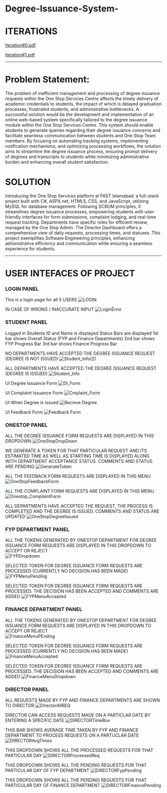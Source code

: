 # Degree-Issuance-System-

# ITERATIONS
[Iteration#0.pdf](https://github.com/TayyabSohail/FastNuces_Degree_Issuance_Managent_System_-FULL-STACK-/files/15178128/Iteration.0.pdf)

[Iteration#1.pdf](https://github.com/TayyabSohail/FastNuces_Degree_Issuance_Managent_System_-FULL-STACK-/files/15178130/Iteration.1.pdf)


___________________________________________________________________________________
# Problem Statement:
The problem of inefficient management and processing of degree issuance requests within the One
Stop Services Centre affects the timely delivery of academic credentials to students, the impact of
which is delayed graduation processes, frustrated students, and administrative bottlenecks.
A successful solution would be the development and implementation of an online web-based
system specifically tailored to the degree issuance module within the One Stop Services Centre.
This system should enable students to generate queries regarding their degree issuance concerns
and facilitate seamless communication between students and One Stop Team members. By
focusing on automating tracking systems, implementing notification mechanisms, and optimizing
processing workflows, the solution aims to streamline the degree issuance process, ensuring
prompt delivery of degrees and transcripts to students while minimizing administrative burden and
enhancing overall student satisfaction.



# SOLUTION
Introducing the One Stop Services platform at FAST Islamabad: a full-stack project built with C#, ASPX.net, HTML5, CSS, and JavaScript, utilizing MySQL for database management. Following SCRUM principles, it streamlines degree issuance processes, empowering students with user-friendly interfaces for form submissions, complaint lodging, and real-time request tracking. Departments have specific roles for efficient review, managed by the One Stop Admin. The Director Dashboard offers a comprehensive view of daily requests, processing times, and statuses. This project exemplifies Software Engineering principles, enhancing administrative efficiency and communication while ensuring a seamless experience for students.

___________________________________________________________________________________

# USER INTEFACES OF PROJECT



### LOGIN PANEL

This is a login page for all 5 USERS
![LOGIN](https://github.com/TayyabSohail/Degree-Issuance-Management-System-/assets/129260556/7a13ef91-b9d0-485d-85d2-6f0c6d907d0a)


IN CASE OF WRONG / INACCURATE INPUT
![LoginError](https://github.com/TayyabSohail/Degree-Issuance-Management-System-/assets/129260556/7480559e-7f03-42f1-a68c-ec8b7232bfcc)




### STUDENT PANEL

Logged in Students ID and Name is displayed
Status Bars are displayed
1st bar shows Overall Status (FYP and Finance Departments)
2nd bar shows FYP Progress Bar
3rd bar shows Finance Progress Bar


NO DEPARTMENTS HAVE ACCEPTED THE DEGREE ISSUANCE REQUEST (DEGREE IS NOT ISSUED)
![Student_Info(2)](https://github.com/TayyabSohail/Degree-Issuance-Management-System-/assets/129260556/5b486b74-a894-4413-b23e-46829e69f2c4)


ALL DEPARTMENTS HAVE ACCEPTED THE DEGREE ISSUANCE REQUEST (DEGREE IS ISSUED)
![Student_Info](https://github.com/TayyabSohail/Degree-Issuance-Management-System-/assets/129260556/5fe47ab3-74fd-4001-bebe-f9f12847c97d)


UI Degree Issuance Form
![DI_Form](https://github.com/TayyabSohail/Degree-Issuance-Management-System-/assets/129260556/5f46fb4b-9a1a-46a1-a22a-9417a8978c5c)


UI Complaint Issuance Form
![Cmplaint_Form](https://github.com/TayyabSohail/Degree-Issuance-Management-System-/assets/129260556/5dabc20a-f10c-4db6-bb3a-d02d53765b49)


UI When Degree is Issued 
![Recieve Degree](https://github.com/TayyabSohail/Degree-Issuance-Management-System-/assets/129260556/a84b2aeb-1346-4161-8848-7257952eef9a)


UI Feedback Form
![Feedback Form](https://github.com/TayyabSohail/Degree-Issuance-Management-System-/assets/129260556/9ebed20c-be70-4a6d-b549-85ee873e9e37)




### ONESTOP PANEL

ALL THE DEGREE ISSUANCE FORM REQUESTS ARE DISPLAYED IN THIS DROPDOWN
![OneStopDropDown](https://github.com/TayyabSohail/Degree-Issuance-Management-System-/assets/129260556/66c1c0e3-be7c-48e0-87e8-b94d048c783a)


WE GENERATE A TOKEN FOR THAT PARTICULAR REQUEST AND ITS ESTIMATED TIME AS WELL AS STARTING TIME IS DISPLAYED ALONG WITH DEPARTMENT ACCEPTANCE STATUS. COMMENTS AND STATUS ARE PENDING 
![GenerateToken](https://github.com/TayyabSohail/Degree-Issuance-Management-System-/assets/129260556/7b46ff62-46af-43cc-8839-6af4022d9d94)


ALL THE FEEDBACK FORM REQUESTS ARE DISPLAYED IN THIS MENU
![OneStopFeedbackForm](https://github.com/TayyabSohail/Degree-Issuance-Management-System-/assets/129260556/ece2b869-4134-4eba-a9ec-d4a93e3c4ea4)


ALL THE COMPLAINT FORM REQUESTS ARE DISPLAYED IN THIS MENU
![Onestop_ComplaintForm](https://github.com/TayyabSohail/Degree-Issuance-Management-System-/assets/129260556/828f1286-b717-4b6c-bfcd-447ae63d15d8)


ALL DEPARTMENTS HAVE ACCEPTED THE REQUEST, THE PROCESS IS COMPLETED AND THE DEGREE IS ISSUED. COMMENTS AND STATUS ARE UPDATED
![OneStopDegreeIssued](https://github.com/TayyabSohail/Degree-Issuance-Management-System-/assets/129260556/2e4aa4b8-34b6-42c1-80b9-0e12705611fc)




### FYP DEPARTMENT PANEL

ALL THE TOKENS GENERATED BY ONESTOP DEPARTMENT FOR DEGREE ISSUANCE FORM REQUESTS ARE DISPLAYED IN THIS DROPDOWN TO ACCEPT OR REJECT   
![FYPDropdown](https://github.com/TayyabSohail/Degree-Issuance-Management-System-/assets/129260556/89d3f697-ec98-4ff0-a30f-3c00cd201a7b)


SELECTED TOKEN FOR DEGREE ISSUANCE FORM REQUESTS ARE PROCESSED (CURRENTLY NO DECISION HAS BEEN MADE)
![FYPMenuPending](https://github.com/TayyabSohail/Degree-Issuance-Management-System-/assets/129260556/24750ecd-7cf5-4547-869a-218eeaf6a04d)


SELECTED TOKEN FOR DEGREE ISSUANCE FORM REQUESTS ARE PROCESSED. THE DECISION HAS BEEN ACCEPTED AND COMMENTS ARE ADDED 
![FYPMenuAccepted](https://github.com/TayyabSohail/Degree-Issuance-Management-System-/assets/129260556/490a1060-c44e-4af7-98a9-c45ebb7e16f6)




### FINANCE DEPARTMENT PANEL

ALL THE TOKENS GENERATED BY ONESTOP DEPARTMENT FOR DEGREE ISSUANCE FORM REQUESTS ARE DISPLAYED IN THIS DROPDOWN TO ACCEPT OR REJECT   
![FinanceMenuPEnding](https://github.com/TayyabSohail/Degree-Issuance-Management-System-/assets/129260556/0d540ba0-7ba6-4990-b1e0-ee22e0fb6844)


SELECTED TOKEN FOR DEGREE ISSUANCE FORM REQUESTS ARE PROCESSED (CURRENTLY NO DECISION HAS BEEN MADE)
![FinanceMenuAccepted](https://github.com/TayyabSohail/Degree-Issuance-Management-System-/assets/129260556/4f50a235-5076-42ff-bed5-ad4c05304337)


SELECTED TOKEN FOR DEGREE ISSUANCE FORM REQUESTS ARE PROCESSED. THE DECISION HAS BEEN ACCEPTED AND COMMENTS ARE ADDED 
![FinanceMenuDropdown](https://github.com/TayyabSohail/Degree-Issuance-Management-System-/assets/129260556/2fab1d73-6901-41a2-a625-ea3e6f59fcd6)




### DIRECTOR PANEL

ALL REQUESTS MADE BY FYP AND FINANCE DEPARTMENTS ARE SHOWN TO DIRECTOR 
![DirectorAllREQ](https://github.com/TayyabSohail/Degree-Issuance-Management-System-/assets/129260556/e7e1eb72-888d-4ef8-a9ad-254595d65764)


DIRECTOR CAN ACCESS REQUESTS MADE ON A PARTICLAR DATE BY ENTERING A SPECIFIC DATE
![DIRECTORTimeBox](https://github.com/TayyabSohail/Degree-Issuance-Management-System-/assets/129260556/679fb8b2-4a43-44af-88ff-eae2ee7e4b88)


THIS BAR SHOWS AVERAGE TIME TAKEN BY FYP AND FINANCE DEPARTMENT TO PROCESS REQUESTS ON A PARTUCLAR DATE
![DIRECTORAvgTimes](https://github.com/TayyabSohail/Degree-Issuance-Management-System-/assets/129260556/780154d4-1fc2-456e-8f7e-9634048601a0)


THIS DROPDOWN SHOWS ALL THE PROCESSED REQUESTS FOR THAT PARTICULAR DAY 
![DIRECTORProcessedReq](https://github.com/TayyabSohail/Degree-Issuance-Management-System-/assets/129260556/7205e9b8-1233-4a79-a37b-79c6a781d9f0)


THIS DROPDOWN SHOWS ALL THE PENDING REQUESTS FOR THAT PARTICULAR DAY OF FYP DEPARTMENT
![DIRECTORFypPending](https://github.com/TayyabSohail/Degree-Issuance-Management-System-/assets/129260556/8b6534bd-2c41-4881-abcf-c8830e8c72d6)


THIS DROPDOWN SHOWS ALL THE PENDING REQUESTS FOR THAT PARTICULAR DAY OF FINANCE DEPARTMENT
![DIRECTORFinancePending](https://github.com/TayyabSohail/Degree-Issuance-Management-System-/assets/129260556/6493d2f9-c1cf-4fe0-91c1-08ecd2bbe4e9)
